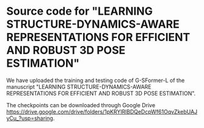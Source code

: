# Source code for "LEARNING STRUCTURE-DYNAMICS-AWARE REPRESENTATIONS FOR EFFICIENT AND ROBUST 3D POSE ESTIMATION"

We have uploaded the training and testing code of G-SFormer-L of the manuscript "LEARNING STRUCTURE-DYNAMICS-AWARE REPRESENTATIONS FOR EFFICIENT AND ROBUST 3D POSE ESTIMATION".

The checkpoints can be downloaded through Google Drive https://drive.google.com/drive/folders/1pKRYlRlBDQeDcpWf61OqvZkebUAJyCu_?usp=sharing.
